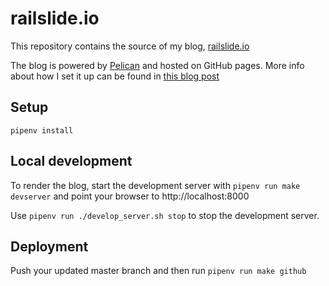 railslide.io
============

This repository contains the source of my blog, [railslide.io](https://railslide.io)

The blog is powered by [Pelican](https://github.com/getpelican/pelican) and hosted on GitHub pages. More info about how I set it up can be found in [this blog post](http://railslide.github.io/railslide-blog/pelican-github-pages.html)

Setup
-----

`pipenv install`


Local development
---------------

To render the blog, start the development server with `pipenv run make devserver` and point your browser to http://localhost:8000

Use `pipenv run ./develop_server.sh stop` to stop the development server.

Deployment
----------

Push your updated master branch and then run `pipenv run make github`
